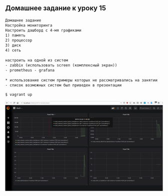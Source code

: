 
## Домашнее задание к уроку 15

    Домашнее задание
    Настройка мониторинга
    Настроить дашборд с 4-мя графиками
    1) память
    2) процессор
    3) диск
    4) сеть

    настроить на одной из систем
    - zabbix (использовать screen (комплексный экран))
    - prometheus - grafana

    * использование систем примеры которых не рассматривались на занятии
    - список возможных систем был приведен в презентации


```console
$ vagrant up
```

![](/images/%D0%A1%D0%BD%D0%B8%D0%BC%D0%BE%D0%BA%20%D1%8D%D0%BA%D1%80%D0%B0%D0%BD%D0%B0%20%D0%BE%D1%82%202019-10-24%2014-48-39.png)
